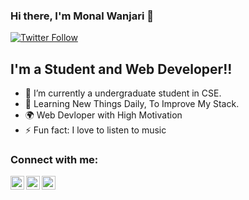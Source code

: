 ### Hi there, I'm Monal Wanjari 👋


[![Twitter Follow](https://img.shields.io/twitter/follow/MonalWanjari?color=1DA1F2&logo=twitter&style=for-the-badge)](https://twitter.com/intent/follow?original_referer=https%3A%2F%2Fgithub.com%2FcodeSTACKr&screen_name=MonalWanjari)
## I'm a Student and Web Developer!!

- 🌱 I’m currently a undergraduate student in CSE.
- 👯 Learning New Things Daily, To Improve My Stack.
- 🌍 Web Devloper with High Motivation
- ⚡ Fun fact: I love to listen to music

### Connect with me:

[<img align="left" alt="MonalWanjari | Twitter" width="22px" src="https://cdn.jsdelivr.net/npm/simple-icons@v3/icons/twitter.svg" />][twitter]
[<img align="left" alt="wanjarimonal | LinkedIn" width="22px" src="https://cdn.jsdelivr.net/npm/simple-icons@v3/icons/linkedin.svg" />][linkedin]
[<img align="left" alt="wanjarimonal | Instagram" width="22px" src="https://cdn.jsdelivr.net/npm/simple-icons@v3/icons/instagram.svg" />][instagram]

<br />

[twitter]: https://twitter.com/MonalWanjari
[instagram]: https://instagram.com/wanjarimonal
[linkedin]: https://www.linkedin.com/in/monal-w-b68120126/
